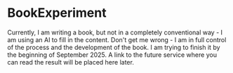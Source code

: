 # BookExperiment

 Currently, I am writing a book, but not in a completely conventional way - 
                            I am using an AI to fill in the content. Don't get me wrong - I am in full control 
                            of the process and the development of the book. I am trying to finish it by the 
                            beginning of September 2025. A link to the future service where you can read 
                            the result will be placed here later.
